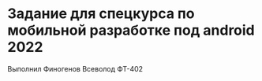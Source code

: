 # Задание для спецкурса по мобильной разработке под android 2022
Выполнил Финогенов Всеволод ФТ-402

